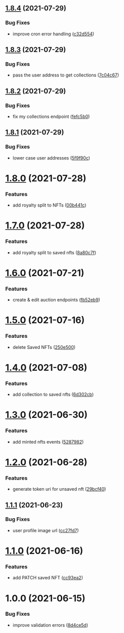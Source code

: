 ## [1.8.4](https://github.com/UniverseXYZ/UniverseApp-Backend/compare/v1.8.3...v1.8.4) (2021-07-29)


### Bug Fixes

* improve cron error handling ([c32d554](https://github.com/UniverseXYZ/UniverseApp-Backend/commit/c32d55480debb6a2e54b2b2c5e62c53c8a764ef9))

## [1.8.3](https://github.com/UniverseXYZ/UniverseApp-Backend/compare/v1.8.2...v1.8.3) (2021-07-29)


### Bug Fixes

* pass the user address to get collections ([7c04c67](https://github.com/UniverseXYZ/UniverseApp-Backend/commit/7c04c676d84d5f86658a69a690c9eeeca876ad35))

## [1.8.2](https://github.com/UniverseXYZ/UniverseApp-Backend/compare/v1.8.1...v1.8.2) (2021-07-29)


### Bug Fixes

* fix my collections endpoint ([fefc5b0](https://github.com/UniverseXYZ/UniverseApp-Backend/commit/fefc5b0bcd7d5a911edf561eca74368e131bfc89))

## [1.8.1](https://github.com/UniverseXYZ/UniverseApp-Backend/compare/v1.8.0...v1.8.1) (2021-07-29)


### Bug Fixes

* lower case user addresses ([5f9f90c](https://github.com/UniverseXYZ/UniverseApp-Backend/commit/5f9f90cb07455e388cd4d22f385e7cf42fd9cf30))

# [1.8.0](https://github.com/UniverseXYZ/UniverseApp-Backend/compare/v1.7.0...v1.8.0) (2021-07-28)


### Features

* add royalty split to NFTs ([00b441c](https://github.com/UniverseXYZ/UniverseApp-Backend/commit/00b441c07b29fc1b4edcb1fc103bf85295c78409))

# [1.7.0](https://github.com/UniverseXYZ/UniverseApp-Backend/compare/v1.6.0...v1.7.0) (2021-07-28)


### Features

* add royalty split to saved nfts ([8a80c7f](https://github.com/UniverseXYZ/UniverseApp-Backend/commit/8a80c7f28b27846ffebb746fcd715957460283cf))

# [1.6.0](https://github.com/UniverseXYZ/UniverseApp-Backend/compare/v1.5.0...v1.6.0) (2021-07-21)


### Features

* create & edit auction endpoints ([fb52eb9](https://github.com/UniverseXYZ/UniverseApp-Backend/commit/fb52eb978f22984e91e78b55c6827dfbc7ec23e9))

# [1.5.0](https://github.com/UniverseXYZ/UniverseApp-Backend/compare/v1.4.0...v1.5.0) (2021-07-16)


### Features

* delete Saved NFTs ([250e500](https://github.com/UniverseXYZ/UniverseApp-Backend/commit/250e500c922c72faf2e6c3ba95fed6d20d8dc182))

# [1.4.0](https://github.com/UniverseXYZ/UniverseApp-Backend/compare/v1.3.0...v1.4.0) (2021-07-08)


### Features

* add collection to saved nfts ([6d302cb](https://github.com/UniverseXYZ/UniverseApp-Backend/commit/6d302cb163cbd22f2709cbef8ec71a2e4d0fce61))

# [1.3.0](https://github.com/UniverseXYZ/UniverseApp-Backend/compare/v1.2.0...v1.3.0) (2021-06-30)


### Features

* add minted nfts events ([5287982](https://github.com/UniverseXYZ/UniverseApp-Backend/commit/52879828fd50c961f5f8a77fb958ac4a8829aec6))

# [1.2.0](https://github.com/UniverseXYZ/UniverseApp-Backend/compare/v1.1.1...v1.2.0) (2021-06-28)


### Features

* generate token uri for unsaved nft ([29bcf40](https://github.com/UniverseXYZ/UniverseApp-Backend/commit/29bcf40c2c7f6b00406a85633d4be05bce3236b2))

## [1.1.1](https://github.com/UniverseXYZ/UniverseApp-Backend/compare/v1.1.0...v1.1.1) (2021-06-23)


### Bug Fixes

* user profile image url ([cc27fd7](https://github.com/UniverseXYZ/UniverseApp-Backend/commit/cc27fd709e92ad2f73de79609d3199e0f049c2fb))

# [1.1.0](https://github.com/UniverseXYZ/UniverseApp-Backend/compare/v1.0.0...v1.1.0) (2021-06-16)


### Features

* add PATCH saved NFT ([cc93ea2](https://github.com/UniverseXYZ/UniverseApp-Backend/commit/cc93ea253594ec4fa2cf73e1dca83f3dfc0d05a4))

# 1.0.0 (2021-06-15)


### Bug Fixes

* improve validation errors ([8d4ce5d](https://github.com/UniverseXYZ/UniverseApp-Backend/commit/8d4ce5dcd096615501a964206f3612089c290e25))
